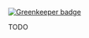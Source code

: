 
[![Greenkeeper badge](https://badges.greenkeeper.io/SlimDogs/super-linkomanija.svg)](https://greenkeeper.io/)

TODO